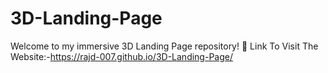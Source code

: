 # 3D-Landing-Page
Welcome to my immersive 3D Landing Page repository! 🚀
Link To Visit The Website:-https://rajd-007.github.io/3D-Landing-Page/
